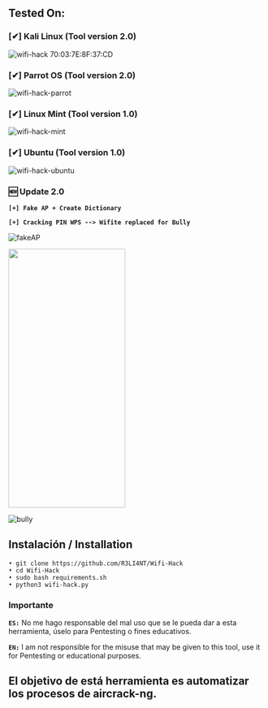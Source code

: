 <p align="center"><img70:03:7E:8F:37:CB
CGA2121_TkeNsN3 src="https://user-images.githubusercontent.com/75953873/115979290-66309900-a55b-11eb-8259-4b125efc42bb.png"></p>

## Tested On:

### [✔] Kali Linux (Tool version 2.0)

![wifi-hack](https://user-images.githubusercontent.com/75953873/174921385-a512703d-a9d0-4ce5-837c-f7453401e140.png)
70:03:7E:8F:37:CD

### [✔] Parrot OS (Tool version 2.0)

![wifi-hack-parrot](https://user-images.githubusercontent.com/75953873/192111809-3f18078e-80ed-4470-aba7-d9c9fbf6f024.png)


### [✔] Linux Mint (Tool version 1.0)

![wifi-hack-mint](https://user-images.githubusercontent.com/75953873/139563944-7eef6e72-05fd-4481-bcc4-bffa6edbb512.png)


### [✔] Ubuntu (Tool version 1.0)

![wifi-hack-ubuntu](https://user-images.githubusercontent.com/75953873/140593033-e8498792-2f3d-4651-8787-f882a43901b9.png)


### 🆕 Update 2.0
**`[+] Fake AP + Create Dictionary`**

**`[+] Cracking PIN WPS --> Wifite replaced for Bully`**

![fakeAP](https://user-images.githubusercontent.com/75953873/174706969-1ca06a64-e34c-4a99-9502-56291a2d188b.png)

<img src="https://user-images.githubusercontent.com/75953873/156779190-1c07faca-2e1c-453c-9c82-42396bf19acd.jpg" width="230" height="510">

![bully](https://user-images.githubusercontent.com/75953873/174921009-6221cb04-fe8a-47e4-b46a-78748bb6aac4.png)


## Instalación / Installation

```
• git clone https://github.com/R3LI4NT/Wifi-Hack
• cd Wifi-Hack
• sudo bash requirements.sh
• python3 wifi-hack.py
```

### Importante

**`ES:`** No me hago responsable del mal uso que se le pueda dar a esta herramienta, úselo para Pentesting o fines educativos.

**`EN:`**  I am not responsible for the misuse that may be given to this tool, use it for Pentesting or educational purposes.


## El objetivo de está herramienta es automatizar los procesos de aircrack-ng.
